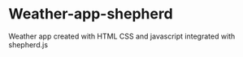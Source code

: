 # Weather-app-shepherd
Weather app created with HTML CSS and javascript integrated with shepherd.js
